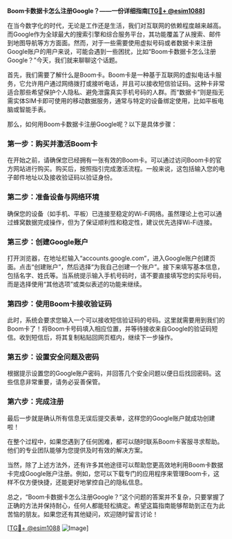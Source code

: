 **Boom卡数据卡怎么注册Google？——一份详细指南[[TG💪+ @esim1088](https://t.me/s/esim1088)]**

在当今数字化的时代，无论是工作还是生活，我们对互联网的依赖程度越来越高。而Google作为全球最大的搜索引擎和综合服务平台，其功能覆盖了从搜索、邮件到地图导航等方方面面。然而，对于一些需要使用虚拟号码或者数据卡来注册Google账户的用户来说，可能会遇到一些困扰，比如“Boom卡数据卡怎么注册Google？”今天，我们就来聊聊这个话题。

首先，我们需要了解什么是Boom卡。Boom卡是一种基于互联网的虚拟电话卡服务，它允许用户通过网络拨打或接听电话，并且可以接收短信验证码。这种卡非常适合那些希望保护个人隐私、避免泄露真实手机号码的人群。而“数据卡”则是指无需实体SIM卡即可使用的移动数据服务，通常与特定的设备绑定使用，比如平板电脑或智能手表。

那么，如何用Boom卡数据卡注册Google呢？以下是具体步骤：

### 第一步：购买并激活Boom卡

在开始之前，请确保您已经拥有一张有效的Boom卡。可以通过访问Boom卡的官方网站进行购买。购买后，按照指引完成激活流程。一般来说，这包括输入您的电子邮件地址以及接收验证码以验证身份。

### 第二步：准备设备与网络环境

确保您的设备（如手机、平板）已连接至稳定的Wi-Fi网络。虽然理论上也可以通过蜂窝数据完成操作，但为了保证顺利性和稳定性，建议优先选择Wi-Fi连接。

### 第三步：创建Google账户

打开浏览器，在地址栏输入“accounts.google.com”，进入Google账户创建页面。点击“创建账户”，然后选择“为我自己创建一个账户”。接下来填写基本信息，包括名字、姓氏等。当系统提示输入手机号码时，请不要直接填写您的实际号码，而是选择使用“其他选项”或类似表述的功能来继续。

### 第四步：使用Boom卡接收验证码

此时，系统会要求您输入一个可以接收短信验证码的号码。这里就需要用到我们的Boom卡了！将Boom卡号码填入相应位置，并等待接收来自Google的验证码短信。收到短信后，将其复制粘贴回网页框内，继续下一步操作。

### 第五步：设置安全问题及密码

根据提示设置您的Google账户密码，并回答几个安全问题以便日后找回密码。这些信息非常重要，请务必妥善保管。

### 第六步：完成注册

最后一步就是确认所有信息无误后提交表单，这样您的Google账户就成功创建啦！

在整个过程中，如果您遇到了任何困难，都可以随时联系Boom卡客服寻求帮助。他们的专业团队能够为您提供及时有效的解决方案。

当然，除了上述方法外，还有许多其他途径可以帮助您更高效地利用Boom卡数据卡完成Google账户注册。例如，您可以下载专门的应用程序来管理Boom卡，这样不仅方便快捷，还能更好地掌控自己的隐私信息。

总之，“Boom卡数据卡怎么注册Google？”这个问题的答案并不复杂，只要掌握了正确的方法并保持耐心，任何人都能轻松搞定。希望这篇指南能够帮助到正在为此苦恼的朋友。如果您还有其他疑问，欢迎随时留言讨论！

[[TG💪+ @esim1088](https://t.me/s/esim1088) ![Image](https://i.postimg.cc/4NQfJmqS/Snipaste-2025-05-13-00-14-12.png)]